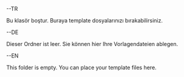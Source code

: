 --TR

Bu klasör boştur.
Buraya template dosyalarınızı bırakabilirsiniz.

--DE

Dieser Ordner ist leer.
Sie können hier Ihre Vorlagendateien ablegen.

--EN

This folder is empty.
You can place your template files here.
